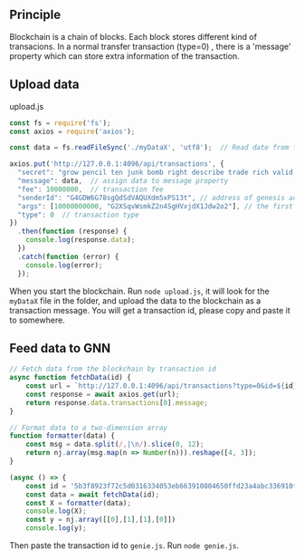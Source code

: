 ## Principle

Blockchain is a chain of blocks. Each block stores different kind of transacions. In a normal transfer transaction (type=0) , there is a 'message' property which can store extra information of the transaction. 

## Upload data

upload.js 

```javascript
const fs = require('fs');
const axios = require('axios');

const data = fs.readFileSync('./myDataX', 'utf8');  // Read date from file and assign the file content to a variable

axios.put('http://127.0.0.1:4096/api/transactions', {
  "secret": "grow pencil ten junk bomb right describe trade rich valid tuna service", // Master passphrase of genesis account
  "message": data,  // assign data to message property
  "fee": 10000000,  // transaction fee
  "senderId": "G4GDW6G78sgQdSdVAQUXdm5xPS13t", // address of genesis account
  "args": [10000000000, "G2XSqvWsmkZ2n4SgHVxjdX1Jdw2o2"], // the first argument is amount of the transfer, second argument is recipient address
  "type": 0  // transaction type
})
  .then(function (response) {
    console.log(response.data);
  })
  .catch(function (error) {
    console.log(error);
  });
```

When you start the blockchain. Run `node upload.js`, it will look for the `myDataX` file in the folder, and upload the data to the blockchain as a transaction message. You will get a transaction id, please copy and paste it to somewhere.

## Feed data to GNN

```javascript
// Fetch data from the blockchain by transaction id
async function fetchData(id) {
	const url = `http://127.0.0.1:4096/api/transactions?type=0&id=${id}`;
	const response = await axios.get(url);
	return response.data.transactions[0].message;
}

// Format data to a two-dimension array
function formatter(data) {
	const msg = data.split(/,|\n/).slice(0, 12);
	return nj.array(msg.map(n => Number(n))).reshape([4, 3]);
}

(async () => {
	const id = '5b3f8923f72c5d0316334053eb663910804650ffd23a4abc336910fe229c6cf6';
	const data = await fetchData(id);
	const X = formatter(data);
	console.log(X);
	const y = nj.array([[0],[1],[1],[0]])
	console.log(y);

```

Then paste the transaction id to `genie.js`. Run `node genie.js`.